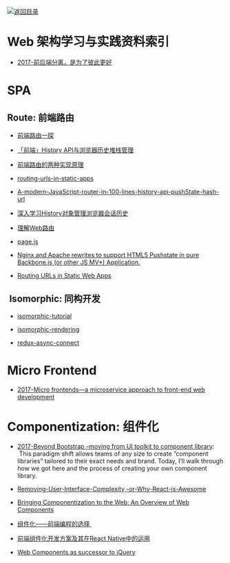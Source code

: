 [![返回目录](https://parg.co/UGo)](https://parg.co/b4z) 


 


 


 



# Web 架构学习与实践资料索引



- [2017-前后端分离，是为了彼此更好](https://parg.co/bwq)
 

# SPA 


## Route: 前端路由


- [前端路由一探](http://mp.weixin.qq.com/s/nh4HlXmN2auwkFZSflwZtw)

- [「前端」History API与浏览器历史堆栈管理](https://github.com/ShowJoy-com/showjoy-blog/issues/2)

- [前端路由的两种实现原理](http://orangexc.xyz/2016/10/21/The-realization-principle-of-front-end-routin/?utm_source=tuicool&utm_medium=referral)

- [routing-urls-in-static-apps](https://staticapps.org/articles/routing-urls-in-static-apps/)

- [A-modern-JavaScript-router-in-100-lines-history-api-pushState-hash-url](http://krasimirtsonev.com/blog/article/A-modern-JavaScript-router-in-100-lines-history-api-pushState-hash-url)

- [深入学习History对象管理浏览器会话历史](http://blog.codingplayboy.com/2016/12/10/browser_history/?hmsr=toutiao.io&utm_medium=toutiao.io&utm_source=toutiao.io)

- [理解Web路由](https://mp.weixin.qq.com/s?__biz=MjM5MTA1MjAxMQ==&mid=2651225284&idx=1&sn=a842847bc3d11a9f3d3a74d4e3105543&chksm=bd49a5408a3e2c5688585074f2c18bc85e5b47b4e77580e301628a1bafe0e8b40d160ff34c3c&mpshare=1&scene=1&srcid=0113kQluZM3KC2EKVp2UwH1y&key=c4bc7a764749523898f79d6142d1bfa1d2be501266904669efa55f2856933bae2f7d646278f67a4d8b6d4df0992f684fa16da66ebaf180ae0139be3816d698d3962aa07d7b4bc19186296844de99db8e&ascene=0&uin=NjY5Njk1MDU%3D&devicetype=iMac+MacBookPro11%2C2+OSX+OSX+10.12.2+build(16C67)&version=12010210&nettype=WIFI&fontScale=100&pass_ticket=v1c8sCIg6sXJyhwf9txFmF6pjUH0AyxU36m6XhL69Sw%3D)

- [page.js](https://github.com/visionmedia/page.js)

- [Nginx and Apache rewrites to support HTML5 Pushstate in pure Backbone.js (or other JS MV*) Application.](http://readystate4.com/2012/05/17/nginx-and-apache-rewrite-to-support-html5-pushstate/)

- [Routing URLs in Static Web Apps](https://staticapps.org/articles/routing-urls-in-static-apps/)




##  Isomorphic: 同构开发


- [isomorphic-tutorial](https://github.com/spikebrehm/isomorphic-tutorial)

- [isomorphic-rendering](https://medium.com/@oleg008/isomorphic-rendering-d3e39c3ed073#.6ghei4r1l)
- [redux-async-connect](https://github.com/Rezonans/redux-async-connect)




# Micro Frontend

- [2017-Micro frontends—a microservice approach to front-end web development](https://parg.co/bI7) 


# Componentization: 组件化

- [2017-Beyond Bootstrap –moving from UI toolkit to component library](https://parg.co/bXt):   This paradigm shift allows teams of any size to create “component libraries” tailored to their exact needs and brand. Today, I’ll walk through how we got here and the process of creating your own component library.


- [Removing-User-Interface-Complexity,-or-Why-React-is-Awesome](http://jlongster.com/Removing-User-Interface-Complexity,-or-Why-React-is-Awesome)


- [Bringing Componentization to the Web: An Overview of Web Components](https://www.sitepoint.com/bringing-componentization-web-overview-web-components/)

- [组件化——前端编程的选择 ](http://mp.weixin.qq.com/s?__biz=MzI5MDEzMzg5Nw==&mid=2660394384&idx=1&sn=08485e817a96f3b3d309abae2ec9f1f5&chksm=f7424776c035ce602bde2487d9e483ff82be159b16ba241be1147c3533594c2fd24cc568daba&scene=0#wechat_redirect)



- [前端组件化开发方案及其在React Native中的运用](http://www.infoq.com/cn/articles/front-end-component-develop-and-application-in-react-native?utm_source=tuicool&utm_medium=referral)

- [Web Components as successor to jQuery](https://gist.github.com/warpech/9431953)

